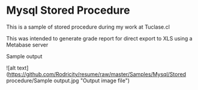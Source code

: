 # Mysql Stored Procedure

This is a sample of stored procedure during my work at Tuclase.cl

This was intended to generate grade report for direct export to XLS using a Metabase server

Sample output

![alt text](https://github.com/Rodricity/resume/raw/master/Samples/Mysql/Stored procedure/Sample output.jpg "Output image file")
